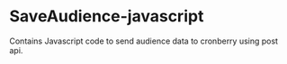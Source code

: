 # SaveAudience-javascript
Contains Javascript code to send audience data to cronberry using post api.
